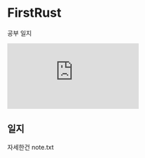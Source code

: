 # FirstRust
공부 일지

![러스트 문서](https://doc.rust-kr.org/ch00-00-introduction.html)

## 일지

자세한건 note.txt